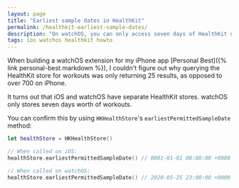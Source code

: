 ```yaml
---
layout: page
title: "Earliest sample dates in HealthKit"
permalink: /healthkit-earliest-sample-dates/
description: "On watchOS, you can only access seven days of HealthKit data"
tags: ios watchos healthkit howto
---
```


When building a watchOS extension for my iPhone app [Personal Best]({% link personal-best.markdown %}), I couldn't figure out why querying the HealthKit store for workouts was only returning 25 results, as opposed to over 700 on iPhone.

It turns out that iOS and watchOS have separate HealthKit stores. watchOS only stores seven days worth of workouts.

You can confirm this by using `HKHealthStore`'s `earliestPermittedSampleDate` method:

```swift
let healthStore = HKHealthStore()

// When called on iOS:
healthStore.earliestPermittedSampleDate() // 0001-01-01 00:00:00 +0000

// When called on watchOS:
healthStore.earliestPermittedSampleDate() // 2020-05-25 23:00:00 +0000
```
